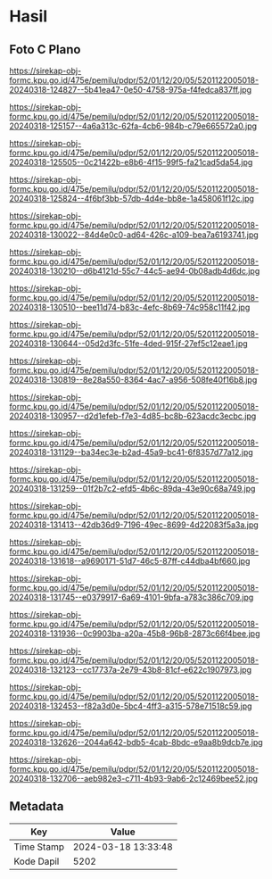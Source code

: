 # Hasil

## Foto C Plano

https://sirekap-obj-formc.kpu.go.id/475e/pemilu/pdpr/52/01/12/20/05/5201122005018-20240318-124827--5b41ea47-0e50-4758-975a-f4fedca837ff.jpg

https://sirekap-obj-formc.kpu.go.id/475e/pemilu/pdpr/52/01/12/20/05/5201122005018-20240318-125157--4a6a313c-62fa-4cb6-984b-c79e665572a0.jpg

https://sirekap-obj-formc.kpu.go.id/475e/pemilu/pdpr/52/01/12/20/05/5201122005018-20240318-125505--0c21422b-e8b6-4f15-99f5-fa21cad5da54.jpg

https://sirekap-obj-formc.kpu.go.id/475e/pemilu/pdpr/52/01/12/20/05/5201122005018-20240318-125824--4f6bf3bb-57db-4d4e-bb8e-1a458061f12c.jpg

https://sirekap-obj-formc.kpu.go.id/475e/pemilu/pdpr/52/01/12/20/05/5201122005018-20240318-130022--84d4e0c0-ad64-426c-a109-bea7a6193741.jpg

https://sirekap-obj-formc.kpu.go.id/475e/pemilu/pdpr/52/01/12/20/05/5201122005018-20240318-130210--d6b4121d-55c7-44c5-ae94-0b08adb4d6dc.jpg

https://sirekap-obj-formc.kpu.go.id/475e/pemilu/pdpr/52/01/12/20/05/5201122005018-20240318-130510--bee11d74-b83c-4efc-8b69-74c958c11f42.jpg

https://sirekap-obj-formc.kpu.go.id/475e/pemilu/pdpr/52/01/12/20/05/5201122005018-20240318-130644--05d2d3fc-51fe-4ded-915f-27ef5c12eae1.jpg

https://sirekap-obj-formc.kpu.go.id/475e/pemilu/pdpr/52/01/12/20/05/5201122005018-20240318-130819--8e28a550-8364-4ac7-a956-508fe40f16b8.jpg

https://sirekap-obj-formc.kpu.go.id/475e/pemilu/pdpr/52/01/12/20/05/5201122005018-20240318-130957--d2d1efeb-f7e3-4d85-bc8b-623acdc3ecbc.jpg

https://sirekap-obj-formc.kpu.go.id/475e/pemilu/pdpr/52/01/12/20/05/5201122005018-20240318-131129--ba34ec3e-b2ad-45a9-bc41-6f8357d77a12.jpg

https://sirekap-obj-formc.kpu.go.id/475e/pemilu/pdpr/52/01/12/20/05/5201122005018-20240318-131259--01f2b7c2-efd5-4b6c-89da-43e90c68a749.jpg

https://sirekap-obj-formc.kpu.go.id/475e/pemilu/pdpr/52/01/12/20/05/5201122005018-20240318-131413--42db36d9-7196-49ec-8699-4d22083f5a3a.jpg

https://sirekap-obj-formc.kpu.go.id/475e/pemilu/pdpr/52/01/12/20/05/5201122005018-20240318-131618--a9690171-51d7-46c5-87ff-c44dba4bf660.jpg

https://sirekap-obj-formc.kpu.go.id/475e/pemilu/pdpr/52/01/12/20/05/5201122005018-20240318-131745--e0379917-6a69-4101-9bfa-a783c386c709.jpg

https://sirekap-obj-formc.kpu.go.id/475e/pemilu/pdpr/52/01/12/20/05/5201122005018-20240318-131936--0c9903ba-a20a-45b8-96b8-2873c66f4bee.jpg

https://sirekap-obj-formc.kpu.go.id/475e/pemilu/pdpr/52/01/12/20/05/5201122005018-20240318-132123--cc17737a-2e79-43b8-81cf-e622c1907973.jpg

https://sirekap-obj-formc.kpu.go.id/475e/pemilu/pdpr/52/01/12/20/05/5201122005018-20240318-132453--f82a3d0e-5bc4-4ff3-a315-578e71518c59.jpg

https://sirekap-obj-formc.kpu.go.id/475e/pemilu/pdpr/52/01/12/20/05/5201122005018-20240318-132626--2044a642-bdb5-4cab-8bdc-e9aa8b9dcb7e.jpg

https://sirekap-obj-formc.kpu.go.id/475e/pemilu/pdpr/52/01/12/20/05/5201122005018-20240318-132706--aeb982e3-c711-4b93-9ab6-2c12469bee52.jpg


## Metadata

| Key        | Value               |
| ---------- | ------------------- |
| Time Stamp | 2024-03-18 13:33:48 |
| Kode Dapil | 5202                |



